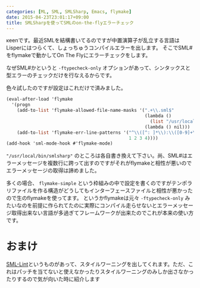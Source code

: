 ```yaml
---
categories: [ML, SML, SMLSharp, Emacs, flymake]
date: 2015-04-23T23:01:17+09:00
title: SMLSharpを使ってSMLのon-the-flyエラーチェック
---
```

κeenです。最近SMLを結構書いてるのですが中置演算子が乱立する言語はLisperにはつらくて、しょっちゅうコンパイルエラーを出します。
そこでSML#をflymakeで動かしてOn The Flyにエラーチェックをします。
<!--more-->

なぜSML#かというと `-ftypecheck-only` オプションがあって、シンタックスと型エラーのチェックだけを行なえるからです。

色々試したのですが設定はこれだけで済みました。

```sml
(eval-after-load 'flymake
  '(progn 
    (add-to-list 'flymake-allowed-file-name-masks '(".+\\.sml$"
                                                    (lambda ()
                                                      (list "/usr/local/bin/smlsharp" (list "-ftypecheck-only" (buffer-file-name))))
                                                    (lambda () nil)))
    (add-to-list 'flymake-err-line-patterns '("^\\([^: ]*\\):\\([0-9]+\\)\\.\\([0-9]+\\)-[0-9]+\\.[0-9]+ \\(Error\\|Warning\\):"
                                              1 2 3 4))))
(add-hook 'sml-mode-hook #'flymake-mode)
```

`"/usr/local/bin/smlsharp"` のところは各自書き換えて下さい。尚、SML#はエラーメッセージを複数行に跨って出すのですがそれがflymakeと相性が悪いのでエラーメッセージの取得は諦めました。

多くの場合、 `flymake-simple` という枠組みの中で設定を書くのですがテンポラリファイルを作る構造がどうしてもインターフェースファイルと相性が悪かったので生のflymakeを使ってます。
というかflymakeは元々 `-ftypecheck-only` みたいなのを前提に作られてたのに実際にコンパイル走らせないとエラーメッセージ取得出来ない言語が多過ぎてフレームワークが出来たのでこれが本来の使い方です。


# おまけ
[SML-Lint](https://github.com/nrnrnr/SML-Lint)というものがあって、スタイルワーニングを出してくれます。ただ、これはパッチを当てないと使えなかったりスタイルワーニングのみしか出さなかったりするので気が向いた時に紹介します



